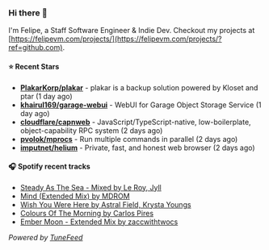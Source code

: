 ### Hi there 👋

I'm Felipe, a Staff Software Engineer & Indie Dev. Checkout my projects at [https://felipevm.com/projects/](https://felipevm.com/projects/?ref=github.com).

#### ⭐ Recent Stars
- **[PlakarKorp/plakar](https://github.com/PlakarKorp/plakar)** - plakar is a backup solution powered by Kloset and ptar (1 day ago)
- **[khairul169/garage-webui](https://github.com/khairul169/garage-webui)** - WebUI for Garage Object Storage Service (1 day ago)
- **[cloudflare/capnweb](https://github.com/cloudflare/capnweb)** - JavaScript/TypeScript-native, low-boilerplate, object-capability RPC system (2 days ago)
- **[pvolok/mprocs](https://github.com/pvolok/mprocs)** - Run multiple commands in parallel (2 days ago)
- **[imputnet/helium](https://github.com/imputnet/helium)** - Private, fast, and honest web browser (2 days ago)

#### 🎧 Spotify recent tracks
- [Steady As The Sea - Mixed by Le Roy, Jyll](https://open.spotify.com/track/4CNVlpRtSUPMwNCKiwJvWB)
- [Mind (Extended Mix) by MDROM](https://open.spotify.com/track/0WYtFqP0G1R9agxzGIxTNW)
- [Wish You Were Here by Astral Field, Krysta Youngs](https://open.spotify.com/track/4T6B3xkMwMnl8F1U5ARqBU)
- [Colours Of The Morning by Carlos Pires](https://open.spotify.com/track/3ITWx2jX9yrTinm7BlcYJI)
- [Ember Moon - Extended Mix by zaccwithtwocs](https://open.spotify.com/track/40jMsoUUri90orQkBJCfRR)

_Powered by [TuneFeed](https://tunefeed.app?ref=github.com)_
